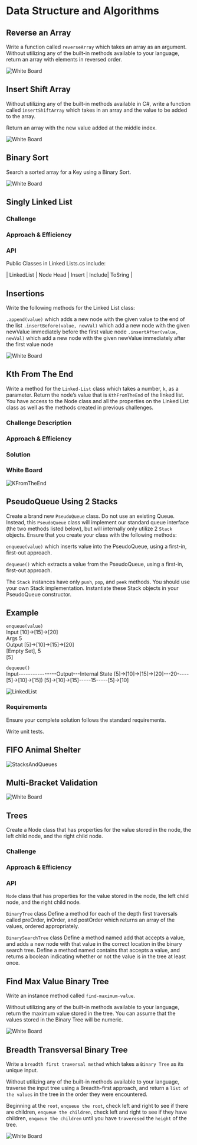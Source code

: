 # Data Structure and Algorithms

## Reverse an Array

Write a function called `reverseArray` which takes an array as an argument.
Without utilizing any of the built-in methods available to your language,
return an array with elements in reversed order.

![White Board](DsaAssets/ArrayReversed.png)

## Insert Shift Array

Without utilizing any of the built-in methods available in C#,
write a function called `insertShiftArray` which takes in an array
and the value to be added to the array.

Return an array with the new value added at the middle index.

![White Board](DsaAssets/ArrayShift.jpg)

## Binary Sort

Search a sorted array for a Key using a Binary Sort.

![White Board](DsaAssets/BinarySearch.JPEG)

## Singly Linked List

### Challenge
<!-- Description of the challenge -->

### Approach & Efficiency

<!-- What approach did you take? Why? 
What is the Big O space/time for this approach? -->

### API

Public Classes in Linked Lists.cs include:

| LinkedList | Node Head | Insert | Include| ToSring |

## Insertions

Write the following methods for the Linked List class:

`.append(value)` which adds a new node with the given value to the end of the list
`.insertBefore(value, newVal)` which add a new node with the given newValue immediately before the first value node
`.insertAfter(value, newVal)` which add a new node with the given newValue immediately after the first value node

![White Board](DsaAssets/Insertions.JPEG)

## Kth From The End

Write a method for the `Linked-List` class which takes a number, `k`, as a parameter. Return the node’s value that is `KthFromTheEnd` of the linked list. You have access to the Node class and all the properties on the Linked List class as well as the methods created in previous challenges.

### Challenge Description

<!-- Description of the challenge -->

### Approach & Efficiency

<!-- What approach did you take? Why? What is the Big O space/time for this approach? -->

### Solution

### White Board

![KFromTheEnd](DsaAssets/KFromEndOfList.jpeg)

## PseudoQueue Using 2 Stacks

Create a brand new `PseudoQueue` class. Do not use an existing Queue. Instead, this `PseudoQueue` class will implement our standard queue interface (the two methods listed below), but will internally only utilize 2 `Stack` objects. Ensure that you create your class with the following methods:

`enqueue(value)` which inserts value into the PseudoQueue, using a first-in, first-out approach.

`dequeue()` which extracts a value from the PseudoQueue, using a first-in, first-out approach.

The `Stack` instances have only `push`, `pop`, and `peek` methods. You should use your own Stack implementation. Instantiate these Stack objects in your PseudoQueue constructor.

## Example

`enqueue(value)` <br>
Input [10]->[15]->[20]<br>
Args 5 <br>
Output [5]->[10]->[15]->[20] <br>
[Empty Set], 5 <br>
[5]<br>

`dequeue()`<br>
Input----------------Output---Internal State
[5]->[10]->[15]->[20]---20-----[5]->[10]->[15])
[5]->[10]->[15]-----15-----[5]->[10]

![LinkedList](DsaAssets/CodeChallenge11.JPG)

### Requirements

Ensure your complete solution follows the standard requirements.

Write unit tests.

## FIFO Animal Shelter

![StacksAndQueues](DsaAssets/FIFOAnimalShelter.JPEG)

## Multi-Bracket Validation

![White Board](DsaAssets/Multi-BracketValidation.png)

## Trees

Create a Node class that has properties for the value stored in the node, the left child node, and the right child node.

### Challenge

<!-- Description of the challenge -->

### Approach & Efficiency

<!-- What approach did you take? Why? What is the Big O space/time for this approach? -->

### API

<!-- Description of each method publicly available in each of your trees -->

`Node` class that has properties for the value stored in the node, the left child node, and the right child node.

`BinaryTree` class
Define a method for each of the depth first traversals called preOrder, inOrder, and postOrder which returns an array of the values, ordered appropriately.

`BinarySearchTree` class
Define a method named add that accepts a value, and adds a new node with that value in the correct location in the binary search tree.
Define a method named contains that accepts a value, and returns a boolean indicating whether or not the value is in the tree at least once.

## Find Max Value Binary Tree

Write an instance method called `find-maximum-value`.

Without utilizing any of the built-in methods available to your language, return the maximum value stored in the tree. You can assume that the values stored in the Binary Tree will be numeric.

![White Board](DsaAssets/findMaxValueBT.JPEG)

## Breadth Transversal Binary Tree

Write a `breadth first traversal method` which takes a `Binary Tree` as its unique input. 

Without utilizing any of the built-in methods available to your language, traverse the input tree using a Breadth-first approach, and return a `list of the values` in the tree in the order they were encountered.

Beginning at the `root`, `enqueue the root`, check left and right to see if there are children, `enqueue the children`, check left and right to see if they have children, `enqueue the children` until you have `traveresed` the `height` of the tree.

![White Board](DsaAssets/Breadth-First-Binary-Tree.JPEG)